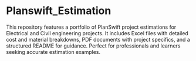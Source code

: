 # Planswift_Estimation
This repository features a portfolio of PlanSwift project estimations for Electrical and Civil engineering projects. It includes Excel files with detailed cost and material breakdowns, PDF documents with project specifics, and a structured README for guidance. Perfect for professionals and learners seeking accurate estimation examples.

